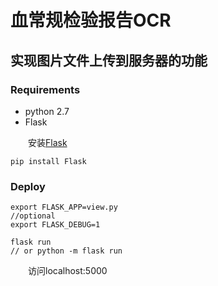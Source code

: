 # 血常规检验报告OCR

## 实现图片文件上传到服务器的功能

### Requirements
 - python 2.7
 - Flask

&emsp;&emsp;安装[Flask](http://flask.pocoo.org/docs/0.11/quickstart/)
```
pip install Flask
```

### Deploy
```
export FLASK_APP=view.py
//optional
export FLASK_DEBUG=1 

flask run
// or python -m flask run

```
&emsp;&emsp;访问localhost:5000